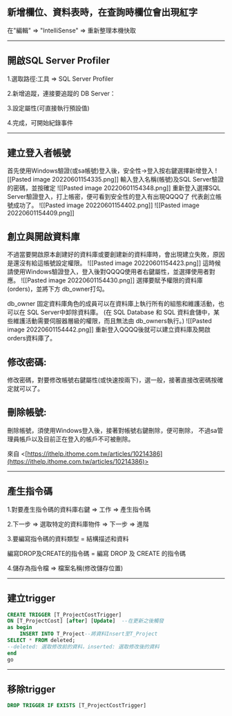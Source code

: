 ## 新增欄位、資料表時，在查詢時欄位會出現紅字

在"編輯" => "IntelliSense" => 重新整理本機快取

---
## 開啟SQL Server Profiler

1.選取路徑:工具 => SQL Server Profiler

2.新增追蹤，連接要追蹤的 DB Server：

3.設定屬性(可直接執行預設值)

4.完成，可開始紀錄事件

---
## 建立登入者帳號

首先使用Windows驗證(或sa帳號)登入後，安全性->登入按右鍵選擇新增登入
![[Pasted image 20220601154335.png]]
輸入登入名稱(帳號)及SQL Server驗證的密碼，並按確定
![[Pasted image 20220601154348.png]]
重新登入選擇SQL Server驗證登入，打上帳密，便可看到安全性的登入有出現QQQQ了
代表創立帳號成功了。
![[Pasted image 20220601154402.png]]
![[Pasted image 20220601154409.png]]
## 創立與開啟資料庫

不過當要開啟原本創建好的資料庫或要創建新的資料庫時，會出現建立失敗，原因是還沒有給這帳號設定權限。
![[Pasted image 20220601154423.png]]
這時候請使用Windows驗證登入，登入後對QQQQ使用者右鍵屬性，並選擇使用者對應。
![[Pasted image 20220601154430.png]]
選擇要賦予權限的資料庫(orders)，並將下方 db_owner打勾。

db_owner 固定資料庫角色的成員可以在資料庫上執行所有的組態和維護活動，也可以在 SQL Server中卸除資料庫。 (在 SQL Database 和 SQL 資料倉儲中，某些維護活動需要伺服器層級的權限，而且無法由 db_owners執行。)
![[Pasted image 20220601154442.png]]
重新登入QQQQ後就可以建立資料庫及開啟orders資料庫了。

## 修改密碼:
修改密碼，對要修改帳號右鍵屬性(或快速按兩下)，選一般，接著直接改密碼按確定就可以了。

## 刪除帳號:
刪除帳號，須使用Windows登入後，接著對帳號右鍵刪除，便可刪除，
不過sa管理員帳戶以及目前正在登入的帳戶不可被刪除。

來自 <[https://ithelp.ithome.com.tw/articles/10214386](https://ithelp.ithome.com.tw/articles/10214386)>

---
## 產生指令碼

1.對要產生指令碼的資料庫右鍵 => 工作 => 產生指令碼

2.下一步 => 選取特定的資料庫物件 => 下一步 => 進階

3.要編寫指令碼的資料類型 = 結構描述和資料

編寫DROP及CREATE的指令碼 = 編寫 DROP 及 CREATE 的指令碼

4.儲存為指令檔 => 檔案名稱(修改儲存位置)

---
## 建立trigger
```sql
CREATE TRIGGER [T_ProjectCostTrigger]
ON [T_ProjectCost] [after] [Update]  --在更新之後觸發
as begin
    INSERT INTO T_Project--將資料Insert至T_Project
SELECT * FROM deleted;
--deleted: 選取修改前的資料，inserted: 選取修改後的資料
end
go
```
-----------
## 移除trigger
```sql
DROP TRIGGER IF EXISTS [T_ProjectCostTrigger]
```